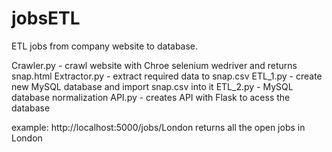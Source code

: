 # jobsETL
ETL​​ ​jobs​ ​from​ ​company​ ​website​ ​to​ ​database.

Crawler.py - crawl website with Chroe selenium wedriver and returns snap.html
Extractor.py - extract required data to snap.csv
ETL_1.py - create new MySQL database and import snap.csv into it
ETL_2.py - MySQL database normalization
API.py - creates API with Flask to acess the database

example: http://localhost:5000/jobs/London returns all the open jobs in London
